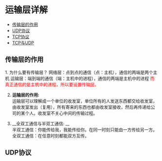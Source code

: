 # 运输层详解  
* [传输层的作用](#1)  
* [UDP协议](#2)
* [TCP协议](#3)
* [TCP与UDP](#4)  

<h2 id="1">传输层的作用</h2>
1. 为什么要有传输层？  
网络层：点到点的通信（点：主机），通信的两端是两个主机  
运输层：端到端的通信（端：主机中的进程），通信的两端是主机中的进程   
<font color=red>而真正通信的是主机中的进程，所以要设置传输层。</font>  

2. __运输层的作用:__  
运输层可以理解成一个单位的收发室，单位所有的人发送东西都交给收发室，由收发室发出（复用），所有寄来的东西也都由收发室接收，然后再传递给公司的某个人。收发室不关心中间的传输过程。 

3. __全双工通信与半双工通信: __   
半双工通信：你能传给我，我能传给你。在同一时刻只能由一方传给另一方。  
全双工通信：在任意时刻都能双方互传。  

<h2 id="2">UDP协议</h2>  
